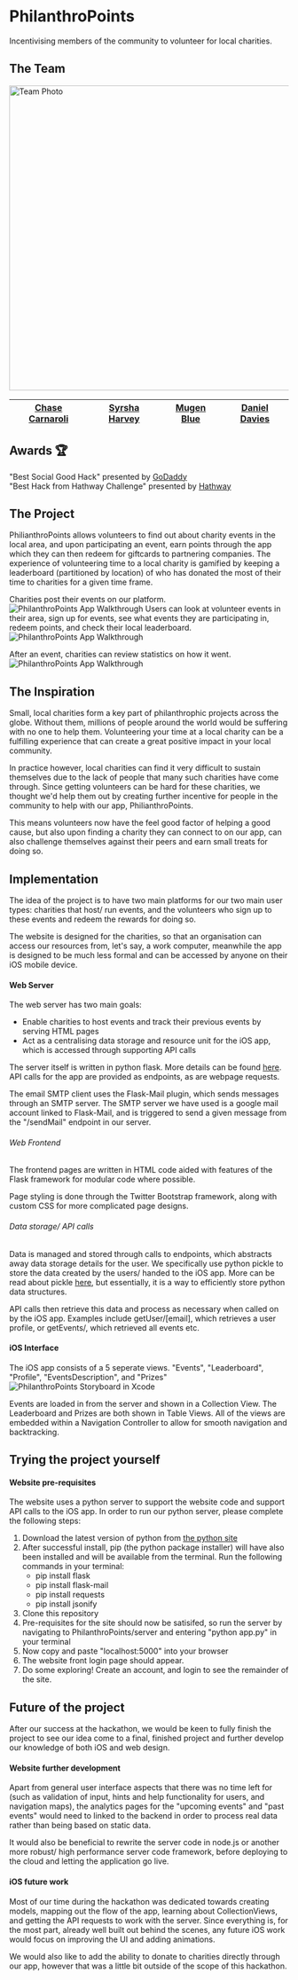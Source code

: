 # PhilanthroPoints
Incentivising members of the community to volunteer for local charities.

## The Team
<html>
    <img src="https://raw.githubusercontent.com/Daniel-Davies/SLOHacks2019/master/photos/team_photo.jpg" alt="Team Photo" width="550">
</html>  

|[Chase Carnaroli](https://www.linkedin.com/in/ChaseCarnaroli/)|[Syrsha Harvey](https://www.linkedin.com/in/syrshaharvey/)| [Mugen Blue](https://www.linkedin.com/in/mugenblue/) | [Daniel Davies](https://www.linkedin.com/in/daniel-davies-943668160/)
|--|--|--|--| 

## Awards 🏆
"Best Social Good Hack" presented by [GoDaddy](https://www.godaddy.com/)  
"Best Hack from Hathway Challenge" presented by [Hathway](https://wearehathway.com/)

## The Project

PhilianthroPoints allows volunteers to find out about charity events in the local area, and upon participating an event, earn points through the app which they can then redeem for giftcards to partnering companies. The experience of volunteering time to a local charity is gamified by keeping a leaderboard (partitioned by location) of who has donated the most of their time to charities for a given time frame.  

Charities post their events on our platform.  
<img src='https://raw.githubusercontent.com/Daniel-Davies/SLOHacks2019/master/gifs/gif2.gif' title='PhilanthroPoints App Walkthrough' width='' alt='PhilanthroPoints App Walkthrough' />
Users can look at volunteer events in their area, sign up for events, see what events they are participating in, redeem points, and check their local leaderboard.  
<img src='https://raw.githubusercontent.com/Daniel-Davies/SLOHacks2019/master/gifs/iOS.gif' title='PhilanthroPoints App Walkthrough' width='' alt='PhilanthroPoints App Walkthrough' />

After an event, charities can review statistics on how it went.  
<img src='https://raw.githubusercontent.com/Daniel-Davies/SLOHacks2019/master/gifs/gif2.gif' title='PhilanthroPoints App Walkthrough' width='' alt='PhilanthroPoints App Walkthrough' />

## The Inspiration
Small, local charities form a key part of philanthrophic projects across the globe. Without them, millions of people around the world would be suffering with no one to help them. Volunteering your time at a local charity can be a fulfilling experience that can create a great positive impact in your local community.

In practice however, local charities can find it very difficult to sustain themselves due to the lack of people that many such charities have come through. Since getting volunteers can be hard for these charities, we thought we'd help them out by creating further incentive for people in the community to help with our app, PhilianthroPoints.

This means volunteers now have the feel good factor of helping a good cause, but also upon finding a charity they can connect to on our app, can also challenge themselves against their peers and earn small treats for doing so.

## Implementation

The idea of the project is to have two main platforms for our two main user types: charities that host/ run events, and the volunteers who sign up to these events and redeem the rewards for doing so. 

The website is designed for the charities, so that an organisation can access our resources from, let's say, a work computer, meanwhile the app is designed to be much less formal and can be accessed by anyone on their iOS mobile device.

#### Web Server

The web server has two main goals:

* Enable charities to host events and track their previous events by serving HTML pages
* Act as a centralising data storage and resource unit for the iOS app, which is accessed through supporting API calls

The server itself is written in python flask. More details can be found [here](http://flask.pocoo.org/). API calls for the app are provided as endpoints, as are webpage requests.

The email SMTP client uses the Flask-Mail plugin, which sends messages through an SMTP server. The SMTP server we have used is a google mail account linked to Flask-Mail, and is triggered to send a given message from the "/sendMail" endpoint in our server.

###### Web Frontend

The frontend pages are written in HTML code aided with features of the Flask framework for modular code where possible.

Page styling is done through the Twitter Bootstrap framework, along with custom CSS for more complicated page designs.

###### Data storage/ API calls

Data is managed and stored through calls to endpoints, which abstracts away data storage details for the user. We specifically use python pickle to store the data created by the users/ handed to the iOS app. More can be read about pickle [here](https://docs.python.org/3/library/pickle.html), but essentially, it is a way to efficiently store python data structures.

API calls then retrieve this data and process as necessary when called on by the iOS app. Examples include getUser/[email], which retrieves a user profile, or getEvents/, which retrieved all events etc.

#### iOS Interface

The iOS app consists of a 5 seperate views. "Events", "Leaderboard", "Profile", "EventsDescription", and "Prizes"
<img src='https://raw.githubusercontent.com/Daniel-Davies/SLOHacks2019/master/photos/ios_storyboard.png' title='PhilanthroPoints Storyboard' width='' alt='PhilanthroPoints Storyboard in Xcode' />

Events are loaded in from the server and shown in a Collection View. The Leaderboard and Prizes are both shown in Table Views.
All of the views are embedded within a Navigation Controller to allow for smooth navigation and backtracking.

## Trying the project yourself

#### Website pre-requisites

The website uses a python server to support the website code and support API calls to the iOS app. In order to run our python server, please complete the following steps:

1. Download the latest version of python from [the python site](https://www.python.org/downloads/)
2. After successful install, pip (the python package installer) will have also been installed and will be available from the terminal. Run the following commands in your terminal:
    * pip install flask
    * pip install flask-mail
    * pip install requests
    * pip install jsonify
3. Clone this repository 
4. Pre-requisites for the site should now be satisifed, so run the server by navigating to PhilanthroPoints/server and entering "python app.py" in your terminal
5. Now copy and paste "localhost:5000" into your browser
6. The website front login page should appear.
7. Do some exploring! Create an account, and login to see the remainder of the site.

## Future of the project

After our success at the hackathon, we would be keen to fully finish the project to see our idea come to a final, finished project and further develop our knowledge of both iOS and web design.

#### Website further development

Apart from general user interface aspects that there was no time left for (such as validation of input, hints and help functionality for users, and navigation maps), the analytics pages for the "upcoming events" and "past events" would need to linked to the backend in order to process real data rather than being based on static data. 

It would also be beneficial to rewrite the server code in node.js or another more robust/ high performance server code framework, before deploying to the cloud and letting the application go live.

#### iOS future work

Most of our time during the hackathon was dedicated towards creating models, mapping out the flow of the app, learning about CollectionViews, and getting the API requests to work with the server. Since everything is, for the most part, already well built out behind the scenes, any future iOS work would focus on improving the UI and adding animations. 

We would also like to add the ability to donate to charities directly through our app, however that was a little bit outside of the scope of this hackathon.
